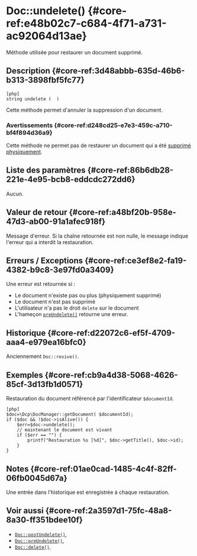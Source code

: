 # Doc::undelete() {#core-ref:e48b02c7-c684-4f71-a731-ac92064d13ae}

<div class="short-description" markdown="1">
Méthode utilisée pour restaurer un document supprimé.
</div>

## Description {#core-ref:3d48abbb-635d-46b6-b313-3898fbf5fc77}

    [php]
    string undelete (  )

Cette méthode permet d'annuler la suppression d'un document.

### Avertissements {#core-ref:d248cd25-e7e3-459c-a710-bf4f894d36a9}

Cette méthode ne permet pas de restaurer un document qui a été [supprimé
physiquement][delete].

## Liste des paramètres {#core-ref:86b6db28-221e-4e95-bcb8-eddcdc272dd6}

Aucun.

## Valeur de retour {#core-ref:a48bf20b-958e-47d3-ab00-91a1afec918f}

Message d'erreur. Si la chaîne retournée est non nulle, le message indique
l'erreur qui a interdit la restauration.

## Erreurs / Exceptions {#core-ref:ce3ef8e2-fa19-4382-b9c8-3e97fd0a3409}

Une erreur est retournée si :

*   Le document n'existe pas ou plus (physiquement supprimé)
*   Le document n'est pas supprimé
*   L'utilisateur n'a pas le droit `delete` sur le document
*   L'hameçon [`preUndelete()`][docpreundelete] retourne une erreur.

## Historique {#core-ref:d22072c6-ef5f-4709-aaa4-e979ea16bfc0}

Anciennement `Doc::revive()`.

## Exemples {#core-ref:cb9a4d38-5068-4626-85cf-3d13fb1d0571}

Restauration du document référencé par l'identificateur `$documentId`.

    [php]
    $doc=\Dcp\DocManager::getDocument( $documentId);
    if ($doc && !$doc->isAlive()) {
        $err=$doc->undelete();
        // maintenant le document est vivant
        if ($err == "") {
            printf("Restauration %s [%d]", $doc->getTitle(), $doc->id);
        }
    }

## Notes {#core-ref:01ae0cad-1485-4c4f-82ff-06fb0045d67a}

Une entrée dans l'historique est enregistrée à chaque restauration.

## Voir aussi {#core-ref:2a3597d1-75fc-48a8-8a30-ff351bdee10f}


*   [`Doc::postUndelete()`][docpostundelete],
*   [`Doc::preUndelete()`][docpreundelete],
*   [`Doc::delete()`][delete].

<!-- links -->
[docstore]:         #core-ref:b8540d13-ece6-4e9e-9b72-6a56bca9da12
[docpostcreated]:   #core-ref:b8f80e6b-a374-4bf4-bc76-47290cd69c45 "Hameçon Doc::postCreated()"
[docpoststore]:     #core-ref:99520a31-0aef-4bc6-b20a-114737059d17 "Hameçon Doc::postStore()"
[docprestore]:      #core-ref:3517da95-82fe-4adb-8bc4-ef49ca55edb0 "Hameçon Doc::preStore()"
[docprecreated]:    #core-ref:e85aa9d4-5e62-4a60-9d1c-f60433301747 "Hameçon Doc::preCreated()"
[docprerefresh]:    #core-ref:580d6be1-6b6a-439b-abd7-34b26cfaf2e5 "Hameçon Doc::preRefresh()"
[docpostrefresh]:   #core-ref:9352c534-3691-41e3-b293-599db8e9a4fd "Hameçon Doc::postRefresh()"
[docpreimport]:     #core-ref:adb6ba8b-15c4-42d3-97dc-1da16c2112ae "Hameçon Doc::preImport()"
[docpostimport]:    #core-ref:9de7e922-150a-416b-b846-b6e195bf0921 "Hameçon Doc::postImport()"
[docpreundelete]:   #core-ref:6ec8e3bc-90d2-4577-9152-a1a1f9341751 "Hameçon Doc::preUndelete()"
[docpostundelete]:  #core-ref:7d851f54-d167-4ecd-bbec-d3670023cc36 "Hameçon Doc::postUndelete()"
[undelete]:         #core-ref:e48b02c7-c684-4f71-a731-ac92064d13ae
[delete]:           #core-ref:c4372b13-c132-4148-9487-de2b7614d497